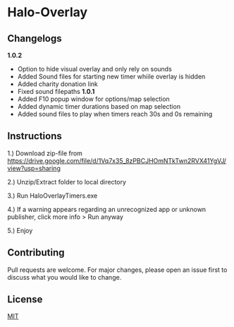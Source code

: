 # Halo-Overlay

## Changelogs
**1.0.2**
- Option to hide visual overlay and only rely on sounds
- Added Sound files for starting new timer whiile overlay is hidden
- Added charity donation link
- Fixed sound filepaths
**1.0.1**
- Added F10 popup window for options/map selection
- Added dynamic timer durations based on map selection
- Added sound files to play when timers reach 30s and 0s remaining

## Instructions
1.) Download zip-file from https://drive.google.com/file/d/1Vq7x35_8zPBCJHOmNTkTwn2RVX41YgVJ/view?usp=sharing

2.) Unzip/Extract folder to local directory

3.) Run HaloOverlayTimers.exe

4.) If a warning appears regarding an unrecognized app or unknown publisher, click more info  > Run anyway

5.) Enjoy

## Contributing
Pull requests are welcome. For major changes, please open an issue first to discuss what you would like to change.

## License
[MIT](https://choosealicense.com/licenses/mit/)
